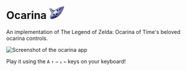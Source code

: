 # Ocarina <img src="images/ocarina_n64.png" alt="ocarina icon" width="40"/>

An implementation of The Legend of Zelda: Ocarina of Time's beloved ocarina controls.

![Screenshot of the ocarina app](./images/screen.png)

Play it using the `A` `↑` `→` `↓` `←` keys on your keyboard!
